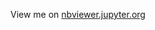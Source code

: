 View me on [nbviewer.jupyter.org](http://nbviewer.jupyter.org/github/luiarthur/linearModels/blob/master/hw/5/src/jeans.ipynb)
